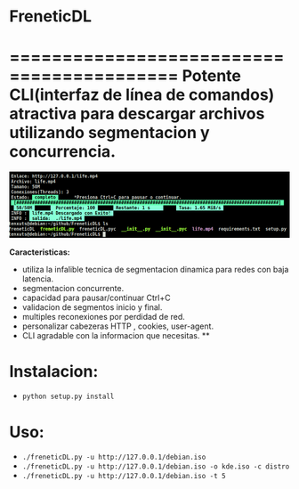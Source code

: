 # FreneticDL
==========================================
Potente CLI(interfaz de línea de comandos) atractiva  para descargar archivos utilizando segmentacion y concurrencia.
==========================================

![./FreneticDL ](./finaaaaa.png)


**Caracteristicas:**
* utiliza la infalible tecnica de segmentacion dinamica para redes con baja latencia.
* segmentacion concurrente.
* capacidad para pausar/continuar Ctrl+C
* validacion de segmentos inicio y final.
* multiples reconexiones por perdidad de red.
* personalizar cabezeras HTTP , cookies, user-agent.
* CLI agradable con la informacion que necesitas.
**

**Instalacion:**
============
* ``python setup.py install``

**Uso:**
============
* ``./freneticDL.py -u http://127.0.0.1/debian.iso``
* ``./freneticDL.py -u http://127.0.0.1/debian.iso -o kde.iso -c distro``
* ``./freneticDL.py -u http://127.0.0.1/debian.iso -t 5``
